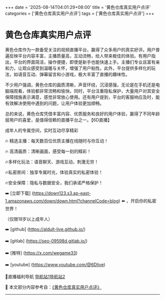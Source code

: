 +++
date = '2025-08-14T04:01:29+08:00'
title = '黄色仓库真实用户点评'
categories = ['黄色仓库真实用户点评']
tags = ['黄色仓库真实用户点评']
+++

# 黄色仓库真实用户点评

黄色仓库作为一款备受关注的视频直播平台，赢得了众多用户的真实好评。用户普遍反映平台内容丰富，主播质量高，互动流畅，给人带来极佳的体验。有用户指出，平台的界面简洁，操作便捷，即使是新手也能快速上手。主播们专业且富有亲和力，让观众感受到温暖与关怀，增强了用户粘性。此外，平台提供多样化的玩法，如语音互动、弹幕留言和小游戏，极大丰富了直播的趣味性。

不少用户强调，黄色仓库的画质清晰，声音环绕，沉浸感强，无论是在手机还是电脑端观看，体验都非常流畅和愉快。同时，平台注重隐私保护，大量用户对其安全保障措施表示满意，感觉非常放心使用。还有用户提到，平台的客服响应及时，能有效解决使用中遇到的问题，让用户体验更加顺畅。

总的来说，黄色仓库凭借丰富内容、优质服务和良好的用户体验，赢得了不同年龄层用户的喜爱，是值得信赖的直播平台之一。【6D直播】

 成年人的专属空间，实时互动尽享精彩

🔥 精选主播：每天数百位优质主播在线随时与你互动！

🔥 高清画质：清晰画面，感受每一刻的精彩！

🔥多样化玩法：语音聊天、游戏互动，刺激无穷！

🔥私密房间：独享专属时光，体验真实的私密体验！

🔥安全保障：隐私与数据安全，我们承诺严格保护！

➡️ [立即下载] (https://down123.s3.ap-east-1.amazonaws.com/down/down.html?channelCode=blog) ⬅️ ，开启你的私密世界！

 （仅限18岁以上成年人）

➡️ [github] (https://aldult-live.github.io/)

➡️ [gitlab] (https://seo-09598d.gitlab.io/)

➡️ [推特] (https://x.com/wegame33)

➡️ [youtube] (https://www.youtube.com/@6Dlive)

🔞直播福利导航   [导航站1](https://webstack-86085a.gitlab.io/)[导航站2](https://onlygit123-2.github.io/)


📘 本文部分内容参考自：[《黄色仓库真实用户点评》](https://webstack-hugo-14.pages.dev/)

---
